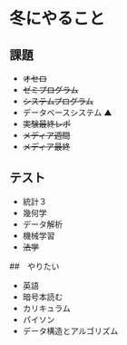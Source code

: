 # 冬にやること
## 課題
* ~~オセロ~~
* ~~ゼミプログラム~~
* ~~システムプログラム~~
* データベースシステム ▲
* ~~実験最終レポ~~
* ~~メディア週間~~
* ~~メディア最終~~


## テスト
* 統計３
* 幾何学
* データ解析
* 機械学習
* ~~法学~~

##　やりたい
* 英語
* 暗号本読む
* カリキュラム
* パイソン
* データ構造とアルゴリズム
